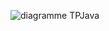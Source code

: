 ![diagramme TPJava](https://user-images.githubusercontent.com/57918951/69099737-c9abc280-0a5b-11ea-8d12-3400c5b4da12.PNG)